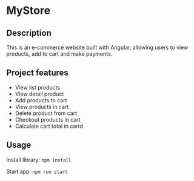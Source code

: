 # MyStore

## Description

This is an e-commerce website built with Angular, allowing users to view products, add to cart and make payments.

## Project features

- View list products
- View detail product
- Add products to cart
- View products in cart
- Delete product from cart
- Checkout products in cart
- Calculate cart total in cartd

## Usage

Install library: `npm install`

Start app: `npm run start`
